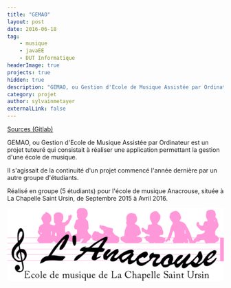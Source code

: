 ```yaml
---
title: "GEMAO"
layout: post
date: 2016-06-18
tag: 
    - musique
    - javaEE
    - DUT Informatique
headerImage: true
projects: true
hidden: true
description: "GEMAO, ou Gestion d'Ecole de Musique Assistée par Ordinateur est un projet tuteuré qui consistait à réaliser une application permettant la gestion d'une école de musique."
category: projet
author: sylvainmetayer
externalLink: false
---
```


[Sources (Gitlab)](https://gitlab.com/TheoG/ProjetTuteure/tree/Pedagogie)

GEMAO, ou Gestion d'Ecole de Musique Assistée par Ordinateur est un projet tuteuré qui consistait à réaliser une application permettant la gestion d'une école de musique.

Il s'agissait de la continuité d'un projet commencé l'année dernière par un autre groupe d'étudiants.

Réalisé en groupe (5 étudiants) pour l'école de musique Anacrouse, située à La Chapelle Saint Ursin, de Septembre 2015 à Avril 2016.

![GEMAO Logo](/assets/images/projets/gemao.png)
